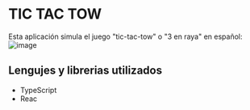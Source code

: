 # TIC TAC TOW
Esta aplicación simula el juego "tic-tac-tow" o "3 en raya" en español:
![image](https://github.com/user-attachments/assets/ab04630c-5645-441e-a04c-269afc37d695)

## Lengujes y librerias utilizados
- TypeScript
- Reac
